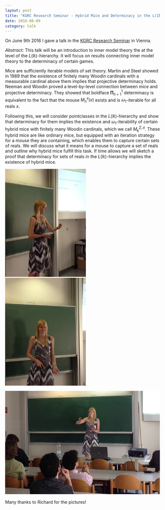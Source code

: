 ```yaml
---
layout: post
title: "KGRC Research Seminar - Hybrid Mice and Determinacy in the L(IR)-hierarchy" 
date: 2016-06-09
category: talk
---
```


On June 9th 2016 I gave a talk in the <a href="http://www.logic.univie.ac.at/Research_seminar.html" target="_blank">KGRC Research Seminar</a> in Vienna. 

*Abstract:* This talk will be an introduction to inner model theory the at the
level of the $L(\mathbb{R})$-hierarchy. It will
focus on results connecting inner model theory to the determinacy of
certain games.

Mice are sufficiently iterable models of set theory. Martin and Steel
showed in 1989 that the existence of finitely many Woodin cardinals
with a measurable cardinal above them implies that projective
determinacy holds. Neeman and Woodin proved a level-by-level
connection between mice and projective determinacy. They showed that
boldface $\boldsymbol\Pi^1_{n+1}$ determinacy is equivalent to the fact that the
mouse $M_n^\sharp(x)$ exists and is $\omega_1$-iterable for all reals $x$.

Following this, we will consider pointclasses in the $L(\mathbb{R})$-hierarchy
and show that determinacy for them implies the existence and
$\omega_1$-iterability of certain hybrid mice with finitely many
Woodin cardinals, which we call $M_k^{\Sigma, \sharp}$. These hybrid mice
are like ordinary mice, but equipped with an iteration strategy for a
mouse they are containing, which enables them to capture certain sets
of reals. We will discuss what it means for a mouse to capture a set
of reals and outline why hybrid mice fulfill this task. If time allows
we will sketch a proof that determinacy for sets of reals in the
$L(\mathbb{R})$-hierarchy implies the existence of hybrid mice. 

<img src="/images/201606-KGRCResearchSeminar/Pic1.jpg"
style="height: 350px;"/> <img
src="/images/201606-KGRCResearchSeminar/Pic2.jpg"
style="height: 350px;"/> 

<img src="/images/201606-KGRCResearchSeminar/Pic3.jpg"
style="height: 335px;"/> 

Many thanks to Richard for the pictures!





